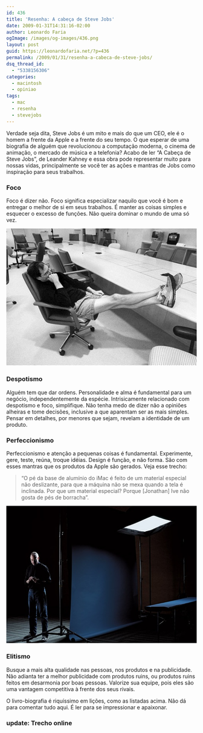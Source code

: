 ```yaml
---
id: 436
title: 'Resenha: A cabeça de Steve Jobs'
date: 2009-01-31T14:31:16-02:00
author: Leonardo Faria
ogImage: /images/og-images/436.png
layout: post
guid: https://leonardofaria.net/?p=436
permalink: /2009/01/31/resenha-a-cabeca-de-steve-jobs/
dsq_thread_id:
  - "5338156306"
categories:
  - macintosh
  - opiniao
tags:
  - mac
  - resenha
  - stevejobs
---
```

Verdade seja dita, Steve Jobs é um mito e mais do que um CEO, ele é o homem a frente da Apple e a frente do seu tempo. O que esperar de uma biografia de alguém que revolucionou a computação moderna, o cinema de animação, o mercado de música e a telefonia? Acabo de ler &#8220;A Cabeça de Steve Jobs&#8221;, de Leander Kahney e essa obra pode representar muito para nossas vidas, principalmente se você ter as ações e mantras de Jobs como inspiração para seus trabalhos. 

### Foco

Foco é dizer não. Foco significa especializar naquilo que você é bom e entregar o melhor de si em seus trabalhos. É manter as coisas simples e esquecer o excesso de funções. Não queira dominar o mundo de uma só vez.

<center>
  <img src="/wp-content/uploads/2009/01/stevejobs1.jpg" alt="Steve Jobs" title="Steve Jobs" />
</center>

### Despotismo

Alguém tem que dar ordens. Personalidade e alma é fundamental para um negócio, independentemente da espécie. Intrisicamente relacionado com despotismo e foco, simplifique. Não tenha medo de dizer não a opiniões alheiras e tome decisões, inclusive a que aparentam ser as mais simples. Pensar em detalhes, por menores que sejam, revelam a identidade de um produto.

### Perfeccionismo

Perfeccionismo e atenção a pequenas coisas é fundamental. Experimente, gere, teste, reúna, troque idéias. Design é função, e não forma. São com esses mantras que os produtos da Apple são gerados. Veja esse trecho:

> &#8220;O pé da base de alumínio do iMac é feito de um material especial não deslizante, para que a máquina não se mexa quando a tela é inclinada. Por que um material especial? Porque [Jonathan] Ive não gosta de pés de borracha&#8221;.

<center>
  <img src="/wp-content/uploads/2009/01/stevejobs2.jpg" alt="Steve Jobs" title="Steve Jobs" />
</center>

### Elitismo

Busque a mais alta qualidade nas pessoas, nos produtos e na publicidade. Não adianta ter a melhor publicidade com produtos ruins, ou produtos ruins feitos em desarmonia por boas pessoas. Valorize sua equipe, pois eles são uma vantagem competitiva à frente dos seus rivais.

O livro-biografia é riquíssimo em lições, como as listadas acima. Não dá para comentar tudo aqui. É ler para se impressionar e apaixonar.

### update: Trecho online

<div align="center">
</div>
